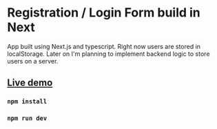 # Registration / Login Form build in Next

App built using Next.js and typescript.
Right now users are stored in localStorage. Later on I'm planning to implement backend logic to store users on a server.

## [Live demo](https://registration-login-form-401bjn1lz-stachujone5.vercel.app)

### `npm install`

### `npm run dev`
